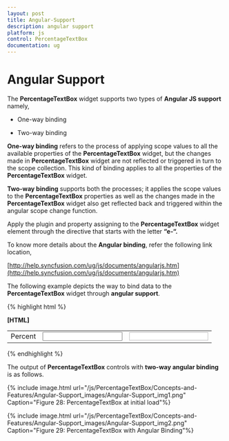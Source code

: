 ```yaml
---
layout: post
title: Angular-Support
description: angular support
platform: js
control: PercentageTextBox 
documentation: ug
---
```


# Angular Support

The **PercentageTextBox** widget supports two types of **Angular JS support** namely, 

* One-way binding

* Two-way binding 

**One-way binding** refers to the process of applying scope values to all the available properties of the **PercentageTextBox** widget, but the changes made in **PercentageTextBox** widget are not reflected or triggered in turn to the scope collection. This kind of binding applies to all the properties of the **PercentageTextBox** widget.

**Two-way binding** supports both the processes; it applies the scope values to the **PercentageTextBox** properties as well as the changes made in the **PercentageTextBox** widget also get reflected back and triggered within the angular scope change function.

Apply the plugin and property assigning to the **PercentageTextBox** widget element through the directive that starts with the letter **“e-“.**

To know more details about the **Angular binding**, refer the following link location,

[http://help.syncfusion.com/ug/js/documents/angularjs.htm](http://help.syncfusion.com/ug/js/documents/angularjs.htm)

The following example depicts the way to bind data to the **PercentageTextBox** widget through **angular support**.

{% highlight html %}

**[HTML]**
<!DOCTYPE html>
<html xmlns="http://www.w3.org/1999/xhtml" ng-app="TextCtrl">
<head>
    <title></title>
    <link href="http://cdn.syncfusion.com/13.1.0.21/js/web/flat-azure/ej.web.all.min.css" rel="stylesheet" />
    <!--scripts-->
    <script src="http://cdn.syncfusion.com/js/assets/external/jquery-1.10.2.min.js"></script>
    <script src="http://cdn.syncfusion.com/js/assets/external/jquery.globalize.min.js"></script>
    <script src="http://cdn.syncfusion.com/js/assets/external/jquery.easing.1.3.min.js"></script>
    <script src="http://cdn.syncfusion.com/js/assets/external/angular.min.js"></script>
    <script src="http://cdn.syncfusion.com/13.1.0.21/js/web/ej.web.all.min.js"></script>
    <script src="http://cdn.syncfusion.com/13.1.0.21/js/web/ej.unobtrusive.min.js"></script>
    <script src="http://cdn.syncfusion.com/13.1.0.21/js/ej.widget.angular.min.js"></script>
</head>
<body ng-controller="TextboxCtrl">
    <div id="center">
        <table cellpadding="10">
            <tbody>
                <tr>
                    <td>
                        <label for="percent">Percent</label>
                    </td>
                    <td>
                        <input id="percent" type="text" ej-percentagetextbox e-value="pvalue" />
                    </td>
                    <td>
                        <input type="text" class="e-input" style="border:1px solid #bdbcbd" ng-model="pvalue" />
                    </td>
                </tr>
            </tbody>
        </table>
    </div>
    <script type="text/javascript">
        angular.module('TextCtrl', ['ejangular'])
           .controller('TextboxCtrl', function ($scope) {
               $scope.pvalue = 400;
           });
    </script>
</body>
</html>


{% endhighlight %}



The output of **PercentageTextBox** controls with **two-way angular binding** is as follows.

{% include image.html url="/js/PercentageTextBox/Concepts-and-Features/Angular-Support_images/Angular-Support_img1.png" Caption="Figure 28: PercentageTextBox at initial load"%}

{% include image.html url="/js/PercentageTextBox/Concepts-and-Features/Angular-Support_images/Angular-Support_img2.png" Caption="Figure 29: PercentageTextBox with Angular Binding"%}

